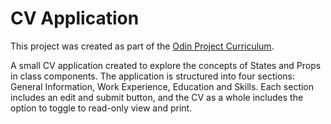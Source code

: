 # CV Application

This project was created as part of the [Odin Project Curriculum](https://www.theodinproject.com/paths/full-stack-ruby-on-rails/courses/javascript/lessons/cv-application).

A small CV application created to explore the concepts of States and Props in class components. The application is structured into four sections: General Information, Work Experience, Education and Skills. Each section includes an edit and submit button, and the CV as a whole includes the option to toggle to read-only view and print.
